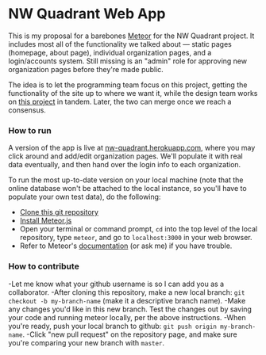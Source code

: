 # NW Quadrant Web App

This is my proposal for a barebones [Meteor](https://www.meteor.com/) for the NW Quadrant project.  It includes most all of the functionality we talked about — static pages (homepage, about page), individual organization pages, and a login/accounts system.  Still missing is an "admin" role for approving new organization pages before they're made public.

The idea is to let the programming team focus on this project, getting the functionality of the site up to where we want it, while the design team works on [this project](https://github.com/petestreet/nw_quadrant_mockups) in tandem.  Later, the two can merge once we reach a consensus.

### How to run

A version of the app is live at [nw-quadrant.herokuapp.com](https://nw-quadrant.herokuapp.com), where you may click around and add/edit organization pages.  We'll populate it with real data eventually, and then hand over the login info to each organization.  

To run the most up-to-date version on your local machine (note that the online database won't be attached to the local instance, so you'll have to populate your own test data), do the following:
- [Clone this git repository](https://help.github.com/articles/cloning-a-repository/)
- [Install Meteor.js](https://www.meteor.com/install)
- Open your terminal or command prompt, `cd` into the top level of the local repository, type `meteor`, and go to `localhost:3000` in your web browser.
- Refer to Meteor's [documentation](http://docs.meteor.com) (or ask me) if you have trouble.

### How to contribute

-Let me know what your github username is so I can add you as a collaborator.
-After cloning this repository, make a new local branch: `git checkout -b my-branch-name` (make it a descriptive branch name).
-Make any changes you'd like in this new branch.  Test the changes out by saving your code and running meteor locally, per the above instructions.
-When you're ready, push your local branch to github: `git push origin my-branch-name`.
-Click "new pull request" on the repository page, and make sure you're comparing your new branch with `master`.
